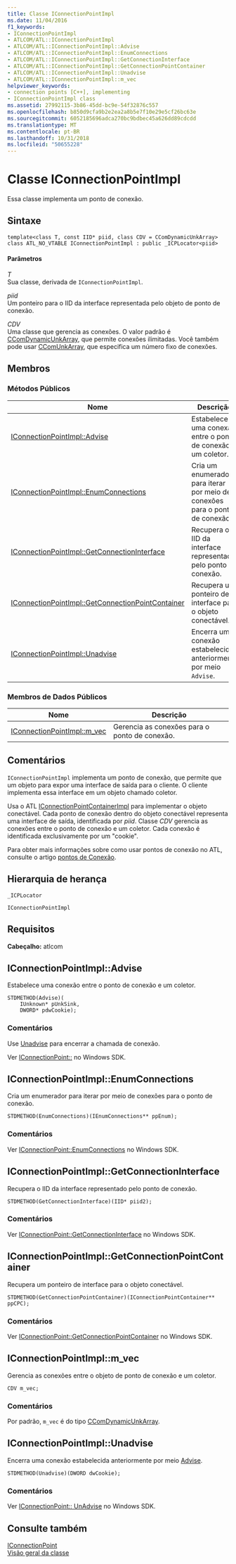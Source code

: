 ```yaml
---
title: Classe IConnectionPointImpl
ms.date: 11/04/2016
f1_keywords:
- IConnectionPointImpl
- ATLCOM/ATL::IConnectionPointImpl
- ATLCOM/ATL::IConnectionPointImpl::Advise
- ATLCOM/ATL::IConnectionPointImpl::EnumConnections
- ATLCOM/ATL::IConnectionPointImpl::GetConnectionInterface
- ATLCOM/ATL::IConnectionPointImpl::GetConnectionPointContainer
- ATLCOM/ATL::IConnectionPointImpl::Unadvise
- ATLCOM/ATL::IConnectionPointImpl::m_vec
helpviewer_keywords:
- connection points [C++], implementing
- IConnectionPointImpl class
ms.assetid: 27992115-3b86-45dd-bc9e-54f32876c557
ms.openlocfilehash: b850d9cfa9b2e2ea2a8b5e7f10e29e5cf26bc63e
ms.sourcegitcommit: 6052185696adca270bc9bdbec45a626dd89cdcdd
ms.translationtype: MT
ms.contentlocale: pt-BR
ms.lasthandoff: 10/31/2018
ms.locfileid: "50655228"
---
```

# <a name="iconnectionpointimpl-class"></a>Classe IConnectionPointImpl

Essa classe implementa um ponto de conexão.

## <a name="syntax"></a>Sintaxe

```
template<class T, const IID* piid, class CDV = CComDynamicUnkArray>
class ATL_NO_VTABLE IConnectionPointImpl : public _ICPLocator<piid>
```

#### <a name="parameters"></a>Parâmetros

*T*<br/>
Sua classe, derivada de `IConnectionPointImpl`.

*piid*<br/>
Um ponteiro para o IID da interface representada pelo objeto de ponto de conexão.

*CDV*<br/>
Uma classe que gerencia as conexões. O valor padrão é [CComDynamicUnkArray](../../atl/reference/ccomdynamicunkarray-class.md), que permite conexões ilimitadas. Você também pode usar [CComUnkArray](../../atl/reference/ccomunkarray-class.md), que especifica um número fixo de conexões.

## <a name="members"></a>Membros

### <a name="public-methods"></a>Métodos Públicos

|Nome|Descrição|
|----------|-----------------|
|[IConnectionPointImpl::Advise](#advise)|Estabelece uma conexão entre o ponto de conexão e um coletor.|
|[IConnectionPointImpl::EnumConnections](#enumconnections)|Cria um enumerador para iterar por meio de conexões para o ponto de conexão.|
|[IConnectionPointImpl::GetConnectionInterface](#getconnectioninterface)|Recupera o IID da interface representado pelo ponto de conexão.|
|[IConnectionPointImpl::GetConnectionPointContainer](#getconnectionpointcontainer)|Recupera um ponteiro de interface para o objeto conectável.|
|[IConnectionPointImpl::Unadvise](#unadvise)|Encerra uma conexão estabelecida anteriormente por meio `Advise`.|

### <a name="public-data-members"></a>Membros de Dados Públicos

|Nome|Descrição|
|----------|-----------------|
|[IConnectionPointImpl::m_vec](#m_vec)|Gerencia as conexões para o ponto de conexão.|

## <a name="remarks"></a>Comentários

`IConnectionPointImpl` implementa um ponto de conexão, que permite que um objeto para expor uma interface de saída para o cliente. O cliente implementa essa interface em um objeto chamado coletor.

Usa o ATL [IConnectionPointContainerImpl](../../atl/reference/iconnectionpointcontainerimpl-class.md) para implementar o objeto conectável. Cada ponto de conexão dentro do objeto conectável representa uma interface de saída, identificada por *piid*. Classe *CDV* gerencia as conexões entre o ponto de conexão e um coletor. Cada conexão é identificada exclusivamente por um "cookie".

Para obter mais informações sobre como usar pontos de conexão no ATL, consulte o artigo [pontos de Conexão](../../atl/atl-connection-points.md).

## <a name="inheritance-hierarchy"></a>Hierarquia de herança

`_ICPLocator`

`IConnectionPointImpl`

## <a name="requirements"></a>Requisitos

**Cabeçalho:** atlcom

##  <a name="advise"></a>  IConnectionPointImpl::Advise

Estabelece uma conexão entre o ponto de conexão e um coletor.

```
STDMETHOD(Advise)(
    IUnknown* pUnkSink,
    DWORD* pdwCookie);
```

### <a name="remarks"></a>Comentários

Use [Unadvise](#unadvise) para encerrar a chamada de conexão.

Ver [IConnectionPoint::](/windows/desktop/api/ocidl/nf-ocidl-iconnectionpoint-advise) no Windows SDK.

##  <a name="enumconnections"></a>  IConnectionPointImpl::EnumConnections

Cria um enumerador para iterar por meio de conexões para o ponto de conexão.

```
STDMETHOD(EnumConnections)(IEnumConnections** ppEnum);
```

### <a name="remarks"></a>Comentários

Ver [IConnectionPoint::EnumConnections](/windows/desktop/api/ocidl/nf-ocidl-iconnectionpoint-enumconnections) no Windows SDK.

##  <a name="getconnectioninterface"></a>  IConnectionPointImpl::GetConnectionInterface

Recupera o IID da interface representado pelo ponto de conexão.

```
STDMETHOD(GetConnectionInterface)(IID* piid2);
```

### <a name="remarks"></a>Comentários

Ver [IConnectionPoint::GetConnectionInterface](/windows/desktop/api/ocidl/nf-ocidl-iconnectionpoint-getconnectioninterface) no Windows SDK.

##  <a name="getconnectionpointcontainer"></a>  IConnectionPointImpl::GetConnectionPointContainer

Recupera um ponteiro de interface para o objeto conectável.

```
STDMETHOD(GetConnectionPointContainer)(IConnectionPointContainer** ppCPC);
```

### <a name="remarks"></a>Comentários

Ver [IConnectionPoint::GetConnectionPointContainer](/windows/desktop/api/ocidl/nf-ocidl-iconnectionpoint-getconnectionpointcontainer) no Windows SDK.

##  <a name="m_vec"></a>  IConnectionPointImpl::m_vec

Gerencia as conexões entre o objeto de ponto de conexão e um coletor.

```
CDV m_vec;
```

### <a name="remarks"></a>Comentários

Por padrão, `m_vec` é do tipo [CComDynamicUnkArray](../../atl/reference/ccomdynamicunkarray-class.md).

##  <a name="unadvise"></a>  IConnectionPointImpl::Unadvise

Encerra uma conexão estabelecida anteriormente por meio [Advise](#advise).

```
STDMETHOD(Unadvise)(DWORD dwCookie);
```

### <a name="remarks"></a>Comentários

Ver [IConnectionPoint:: UnAdvise](/windows/desktop/api/ocidl/nf-ocidl-iconnectionpoint-unadvise) no Windows SDK.

## <a name="see-also"></a>Consulte também

[IConnectionPoint](/windows/desktop/api/ocidl/nn-ocidl-iconnectionpoint)<br/>
[Visão geral da classe](../../atl/atl-class-overview.md)
